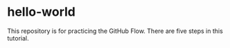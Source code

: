 # hello-world
This repository is for practicing the GitHub Flow. There are five steps in this tutorial.
